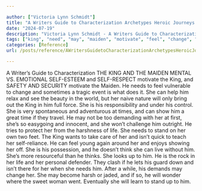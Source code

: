 ```yaml
---

author: ["Victoria Lynn Schmidt"]
title: "A Writers Guide to Characterization Archetypes Heroic Journeys and Other Elements of Dynamic Character Development - part0010_split_067.html"
date: "2024-07-19"
description: "Victoria Lynn Schmidt - A Writers Guide to Characterization Archetypes Heroic Journeys and Other Elements of Dynamic Character Development"
tags: ["king", "need", "may", "maiden", "motivate", "feel", "change", "time", "life", "stand", "think", "writer", "guide", "characterization", "mental", "v", "emotional", "safety", "security", "vulnerable", "sometimes", "tragic", "event", "help", "relax"]
categories: [Reference]
url: /posts/reference/AWritersGuidetoCharacterizationArchetypesHeroicJourneysandOtherElementsofDynamicCharacterDevelopment-part0010split067html

---
```



A Writer’s Guide to Characterization
 THE KING AND THE MAIDEN
MENTAL VS. EMOTIONAL
SELF-ESTEEM and SELF-RESPECT motivate the King, and SAFETY AND SECURITY motivate the Maiden. He needs to feel vulnerable to change and sometimes a tragic event is what does it. She can help him relax and see the beauty in the world, but her naive nature will only bring out the King in him full force. She is his responsibility and under his control.
She is very spontaneous and adventurous at times, and can show him a great time if they travel. He may not be too demanding with her at first, she’s so easygoing and innocent, and she won’t challenge him outright. He tries to protect her from the harshness of life.
She needs to stand on her own two feet. The King wants to take care of her and isn’t quick to teach her self-reliance. He can feel young again around her and enjoys showing her off. She is his possession, and he doesn’t think she can live without him. She’s more resourceful than he thinks.
She looks up to him. He is the rock in her life and her personal defender. They clash if he lets his guard down and isn’t there for her when she needs him.
After a while, his demands may change her. She may become harsh or jaded, and if so, he will wonder where the sweet woman went. Eventually she will learn to stand up to him.
